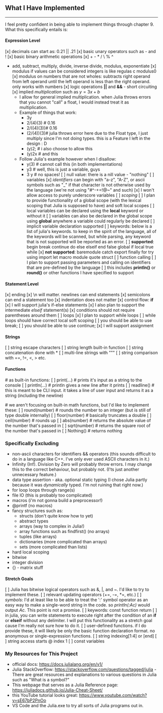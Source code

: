 ## What I Have Implemented
***
I feel pretty confident in being able to implement things through chapter 9. What this specifically entails is:
#### Expression Level
[x] decimals can start as: 0.21 || .21
[x] basic unary operators such as - and !
[x] basic binary arithmetic operations
  [x] \+ \- \* / \ % ^
  * add, subtract, multiply, divide, inverse divide, modulus, exponentiate
  [x] modulus if values can be considered integers is like regulas c modulus0
  [x] modulus on numbers that are not wholes: subtracts right operand from left operand until the left operand is less than the right operand. only works with numbers
[x] logic operations **||** and **&&** - short circuiting
[x] implied *multiplication* such as $y = 3x + b$
    * I allow for general implied multiplication. when Julia throws errors that you cannot "call" a float, I would instead treat it as multiplication.
    * Example of things that work:
        * 3y
        * 2/(4)(3)  # 0.16
        * 2/((4)(3))# 0.16
        * (2/(4))(3)# julia throws error here due to the Float type, I just multiply since I'm not doing types. this is a Feature I left in the design : D
        * (y)2;     # i also choose to allow this
        * (y)2x     # and this
    * Follow Julia's example however when I disallow:
        * y(3) # cannot call this (in both implementations)
        * y3 # well, this is just a variable, guys
        * 3 y # no spaces!
[ ] null value: there is a nill value - "nothing"
[ ] variables
  [x] *identifiers* can begin with "a-z", "A-Z", or ascii symbols such as "_" if that character is not otherwise used by the language (we're not using "#^-+=!@~" and such)
  [x] I won't allow access to purely underscore variables
[ ] *scoping*
  [ ] I plan to provide functionality of a global scope (with the lexical scoping that Julia is supposed to have) and soft local scopes
  [ ] local variables can be declared using the **local** keyword or without it
  [ ] variables can also be declared in the global scope using **global** anywhere a variable could regularly be declared
  [ ] implicit variable declaration supported
[ ] keywords: below is a list of julia's keywords. to keep in the spirit of the language, all of the keywords will be scanned, but while parsing, any keyword that is not supported will be reported as an error.
  [ ] **supported**: begin break continue do else elseif end false global if local true while
  [x] **not supported**: baremodule catch export finally for try using import let macro module quote struct
[ ] function calling
  [ ] I plan to support passing parameters and calling on identifiers that are pre-defined by the language
  [ ] this includes **println()** or **round()** or other functions I have specified to support

#### Statement Level
[x] ending
  [x] \n will matter. newlines can end statements
  [x] semicolons can end a statement too
    [x] indentation does not matter
[x] control flow: **if**
  [x] I will support julia's if-else statements
  [x] I also plan to support the intermediate *elseif* statement(s)
  [x] conditions should not require parentheses around them
[ ] loops
  [x] I plan to support while loops
  [ ] while loops should have correct local soft scoping
  [ ] you should be able to use break;
  [ ] you should be able to use continue;
[x] I will support assignment
 

#### Strings
[ ] string escape characters
[ ] string length built-in function
[ ] string concatenation done with *
[ ] multi-line strings with """
[ ] string comparison with ==, !=, <, > etc.

#### Functions
\# as built-in functions:
[ ] print(...) # prints it's input as a string to the console
[ ] println(...) # println gives a new line after it prints
[ ] readline() # this is meant to be CLI input. it takes a line of user input and returns it as a string (including the newline)  

\# we aren't focusing on built-in math functions, but I'd like to implement these:
[ ] round(number) # rounds the number to an integer (but is still of type double internally)
[ ] floor(number) # basically truncates a double 
[ ] ceil(number) # rounds up
[ ] abs(number) # returns the absolute value of the number that's passed in
[ ] sqrt(number) # returns the square root of the number that's passed in
[ ] Nothing() # returns nothing


### Specifically Excluding
* non-ascii characters for identifiers && operators (this sounds difficult to do in a language like C++. I've only ever used ASCII characters in it.)
* Infinity (Inf). Division by Zero will probably throw errors. I may change this to the correct behaviour, but probably not. (I'ts just another unnecessary feature.)
* data type assertion - aka. optional static typing (I chose Julia partly because it was *dynamically* typed. I'm not ruining that right now.)
* for loop loops through range(s)
* file IO (this is probably too complicated)
* macros (i'm not gonna build a preprocessor!)
* @printf (no macros)
* fancy structures such as:
  * structs (don't quite know how to yet)
  * abstract types
  * arrays (way to complex in Julia!)
  * array functions such as findfirst() (no arrays)
  * tuples (like arrays)
  * dictionaries (more complicated than arrays)
  * sets (more complicated than lists)
* hard local scoping
* bitwise
* integer division
* {} - matrix stuff

#### Stretch Goals
[ ] Julia has bitwise logical operators such as &, |, and ~. I'd like to try to implement these.
[ ] relevant updating operators (+=, -=, *=, etc.)
[ ] *symbols*: I'd at least like to be able to treat the ':' symbol operator as an easy way to make a single-word string in the code. so *println(:Ac)* would output *Ac*. This point is not a promise.
[ ] keywords: const function return 
[ ] in julia, you can write statements to execute right after the condition of an **if** or **elseif** without any delimiter. I will put this functionality as a stretch goal cause I'm really not sure how to do it.
[ ] user-defined functions. if I do provide these, it will likely be only the basic function declaration format. no anonymous or single-expression functions.
[ ] string indexing[1:4] or [end]
[ ] string access starts @ index 1
[ ] const variables

### My Resources for This Project
* official docs: https://docs.julialang.org/en/v1/
* Julia StackOverflow: https://stackoverflow.com/questions/tagged/julia - There are great resources and explanations to various questions in Julia such as "What is a symbol?"
* This webpage that serves as a Julia Reference page: https://juliadocs.github.io/Julia-Cheat-Sheet/
* this YouTube tutorial looks great: https://www.youtube.com/watch?v=sE67bP2PnOo
* VS Code and the Julia.exe to try all sorts of Julia programs out in.
